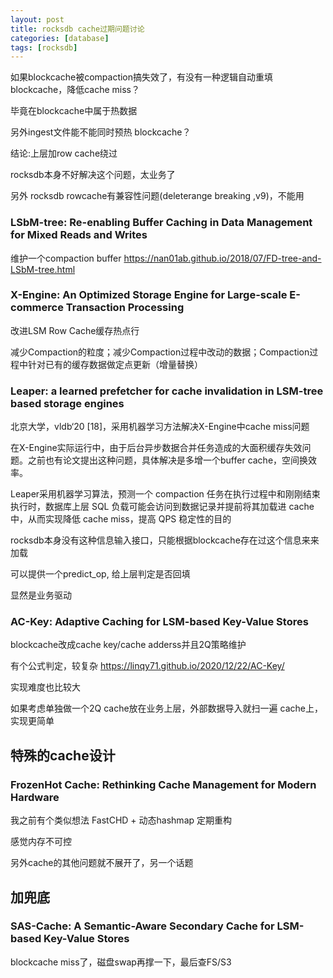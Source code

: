 ```yaml
---
layout: post
title: rocksdb cache过期问题讨论
categories: [database]
tags: [rocksdb]
---
```

如果blockcache被compaction搞失效了，有没有一种逻辑自动重填blockcache，降低cache miss？

毕竟在blockcache中属于热数据

另外ingest文件能不能同时预热 blockcache？

结论:上层加row cache绕过

rocksdb本身不好解决这个问题，太业务了

另外 rocksdb rowcache有兼容性问题(deleterange breaking ,v9)，不能用


<!-- more -->

### LSbM-tree: Re-enabling Buffer Caching in Data Management for Mixed Reads and Writes

维护一个compaction buffer https://nan01ab.github.io/2018/07/FD-tree-and-LSbM-tree.html


###  X-Engine: An Optimized Storage Engine for Large-scale E-commerce Transaction Processing

改进LSM Row Cache缓存热点行

减少Compaction的粒度；减少Compaction过程中改动的数据；Compaction过程中针对已有的缓存数据做定点更新（增量替换）



### Leaper: a learned prefetcher for cache invalidation in LSM-tree based storage engines

北京大学，vldb‘20 [18]，采用机器学习方法解决X-Engine中cache miss问题


在X-Engine实际运行中，由于后台异步数据合并任务造成的大面积缓存失效问题。之前也有论文提出这种问题，具体解决是多增一个buffer cache，空间换效率。

Leaper采用机器学习算法，预测一个 compaction 任务在执行过程中和刚刚结束执行时，数据库上层 SQL 负载可能会访问到数据记录并提前将其加载进 cache 中，从而实现降低 cache miss，提高 QPS 稳定性的目的

rocksdb本身没有这种信息输入接口，只能根据blockcache存在过这个信息来来加载

可以提供一个predict_op, 给上层判定是否回填

显然是业务驱动


### AC-Key: Adaptive Caching for LSM-based Key-Value Stores

blockcache改成cache key/cache adderss并且2Q策略维护

有个公式判定，较复杂 https://linqy71.github.io/2020/12/22/AC-Key/

实现难度也比较大

如果考虑单独做一个2Q cache放在业务上层，外部数据导入就扫一遍 cache上，实现更简单

## 特殊的cache设计

### FrozenHot Cache: Rethinking Cache Management for Modern Hardware

我之前有个类似想法 FastCHD + 动态hashmap 定期重构

感觉内存不可控

另外cache的其他问题就不展开了，另一个话题

## 加兜底

### SAS-Cache: A Semantic-Aware Secondary Cache for LSM-based Key-Value Stores

blockcache miss了，磁盘swap再撑一下，最后查FS/S3